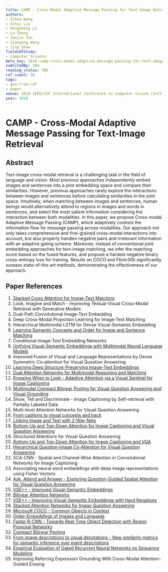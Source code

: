 ```yaml
---
title: CAMP - Cross-Modal Adaptive Message Passing for Text-Image Retrieval
authors:
- Zihao Wang
- Xihui Liu
- Hongsheng Li
- Lu Sheng
- Junjie Yan
- Xiaogang Wang
- Jing Shao
fieldsOfStudy:
- Computer Science
meta_key: 2019-camp-cross-modal-adaptive-message-passing-for-text-image-retrieval
numCitedBy: 104
reading_status: TBD
ref_count: 36
tags:
- gen-from-ref
- paper
venue: 2019 IEEE/CVF International Conference on Computer Vision (ICCV)
year: 2019
---
```


# CAMP - Cross-Modal Adaptive Message Passing for Text-Image Retrieval

## Abstract

Text-image cross-modal retrieval is a challenging task in the field of language and vision. Most previous approaches independently embed images and sentences into a joint embedding space and compare their similarities. However, previous approaches rarely explore the interactions between images and sentences before calculating similarities in the joint space. Intuitively, when matching between images and sentences, human beings would alternatively attend to regions in images and words in sentences, and select the most salient information considering the interaction between both modalities. In this paper, we propose Cross-modal Adaptive Message Passing (CAMP), which adaptively controls the information flow for message passing across modalities. Our approach not only takes comprehensive and fine-grained cross-modal interactions into account, but also properly handles negative pairs and irrelevant information with an adaptive gating scheme. Moreover, instead of conventional joint embedding approaches for text-image matching, we infer the matching score based on the fused features, and propose a hardest negative binary cross-entropy loss for training. Results on COCO and Flickr30k significantly surpass state-of-the-art methods, demonstrating the effectiveness of our approach.

## Paper References

1. [Stacked Cross Attention for Image-Text Matching](2018-stacked-cross-attention-for-image-text-matching)
2. Look, Imagine and Match - Improving Textual-Visual Cross-Modal Retrieval with Generative Models
3. Dual-Path Convolutional Image-Text Embedding
4. Deep Cross-Modal Projection Learning for Image-Text Matching
5. Hierarchical Multimodal LSTM for Dense Visual-Semantic Embedding
6. [Learning Semantic Concepts and Order for Image and Sentence Matching](2018-learning-semantic-concepts-and-order-for-image-and-sentence-matching)
7. Conditional Image-Text Embedding Networks
8. [Unifying Visual-Semantic Embeddings with Multimodal Neural Language Models](2014-unifying-visual-semantic-embeddings-with-multimodal-neural-language-models)
9. Improved Fusion of Visual and Language Representations by Dense Symmetric Co-attention for Visual Question Answering
10. [Learning Deep Structure-Preserving Image-Text Embeddings](2016-learning-deep-structure-preserving-image-text-embeddings)
11. [Dual Attention Networks for Multimodal Reasoning and Matching](2017-dual-attention-networks-for-multimodal-reasoning-and-matching)
12. [Knowing When to Look - Adaptive Attention via a Visual Sentinel for Image Captioning](2017-knowing-when-to-look-adaptive-attention-via-a-visual-sentinel-for-image-captioning)
13. [Multimodal Compact Bilinear Pooling for Visual Question Answering and Visual Grounding](2016-multimodal-compact-bilinear-pooling-for-visual-question-answering-and-visual-grounding)
14. Show, Tell and Discriminate - Image Captioning by Self-retrieval with Partially Labeled Data
15. Multi-level Attention Networks for Visual Question Answering
16. [From captions to visual concepts and back](2015-from-captions-to-visual-concepts-and-back)
17. [Linking Image and Text with 2-Way Nets](2017-linking-image-and-text-with-2-way-nets)
18. [Bottom-Up and Top-Down Attention for Image Captioning and Visual Question Answering](2018-bottom-up-and-top-down-attention-for-image-captioning-and-visual-question-answering)
19. Structured Attentions for Visual Question Answering
20. [Bottom-Up and Top-Down Attention for Image Captioning and VQA](2017-bottom-up-and-top-down-attention-for-image-captioning-and-vqa)
21. [Hierarchical Question-Image Co-Attention for Visual Question Answering](2016-hierarchical-question-image-co-attention-for-visual-question-answering)
22. SCA-CNN - Spatial and Channel-Wise Attention in Convolutional Networks for Image Captioning
23. Associating neural word embeddings with deep image representations using Fisher Vectors
24. [Ask, Attend and Answer - Exploring Question-Guided Spatial Attention for Visual Question Answering](2016-ask-attend-and-answer-exploring-question-guided-spatial-attention-for-visual-question-answering)
25. [VSE++ - Improved Visual-Semantic Embeddings](2017-vse-improved-visual-semantic-embeddings)
26. [Bilinear Attention Networks](2018-bilinear-attention-networks)
27. [VSE++ - Improving Visual-Semantic Embeddings with Hard Negatives](2018-vse-improving-visual-semantic-embeddings-with-hard-negatives)
28. [Stacked Attention Networks for Image Question Answering](2016-stacked-attention-networks-for-image-question-answering)
29. [Microsoft COCO - Common Objects in Context](2014-microsoft-coco-common-objects-in-context)
30. [Order-Embeddings of Images and Language](2016-order-embeddings-of-images-and-language)
31. [Faster R-CNN - Towards Real-Time Object Detection with Region Proposal Networks](2015-faster-r-cnn-towards-real-time-object-detection-with-region-proposal-networks)
32. [Compact Bilinear Pooling](2016-compact-bilinear-pooling)
33. [From image descriptions to visual denotations - New similarity metrics for semantic inference over event descriptions](2014-from-image-descriptions-to-visual-denotations-new-similarity-metrics-for-semantic-inference-over-event-descriptions)
34. [Empirical Evaluation of Gated Recurrent Neural Networks on Sequence Modeling](2014-empirical-evaluation-of-gated-recurrent-neural-networks-on-sequence-modeling)
35. Improving Referring Expression Grounding With Cross-Modal Attention-Guided Erasing
